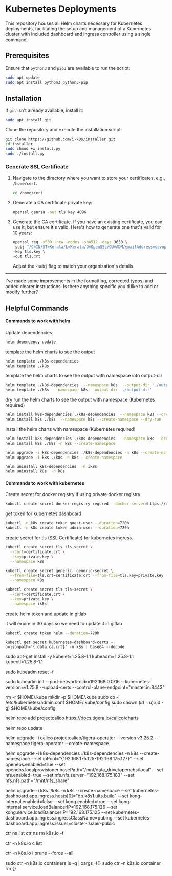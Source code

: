 # Kubernetes Deployments

This repository houses all Helm charts necessary for Kubernetes deployments, facilitating the setup and management of a Kubernetes cluster with included dashboard and ingress controller using a single command.

## Prerequisites

Ensure that `python3` and `pip3` are available to run the script:

```bash
sudo apt update
sudo apt install python3 python3-pip
```

## Installation

If `git` isn't already available, install it:

```bash
sudo apt install git
```

Clone the repository and execute the installation script:

```bash
git clone https://github.com/i-k8s/installer.git
cd installer
sudo chmod +x install.py
sudo ./install.py
```

### Generate SSL Certificate

1. Navigate to the directory where you want to store your certificates, e.g., `/home/cert`.

   ```sh
   cd /home/cert
   ```

2. Generate a CA certificate private key:

   ```sh
   openssl genrsa -out tls.key 4096
   ```

3. Generate the CA certificate. If you have an existing certificate, you can use it, but ensure it's valid. Here's how to generate one that's valid for 10 years:

   ```sh
   openssl req -x509 -new -nodes -sha512 -days 3650 \
   -subj "/C=IN/ST=Kerala/L=Kerala/O=OpenSSL/OU=ADM/emailAddress=devops@openssl.in/CN=*.openssl.in" \
   -key tls.key \
   -out tls.crt
   ```

   Adjust the `-subj` flag to match your organization's details.

---

I've made some improvements in the formatting, corrected typos, and added clearer instructions. Is there anything specific you'd like to add or modify further?

## Helpful Commands

#### Commands to work with helm

Update dependencies

```bash
helm dependency update
```
 template the helm charts to see the output

```bash
helm template ./k8s-dependencies
helm template ./k8s
```
template the helm charts to see the output with namespace into output-dir


```bash
helm template ./k8s-dependencies  --namespace k8s  --output-dir './output-dir'
helm template ./k8s  --namespace k8s --output-dir './output-dir'
```

dry run the helm charts to see the output with namespace (Kubernetes required)

```bash
helm install k8s-dependencies ./k8s-dependencies  --namespace k8s --create-namespace --dry-run
helm install k8s ./k8s  --namespace k8s --create-namespace --dry-run

```

Install the helm charts with namespace (Kubernetes required)

```bash
helm install k8s-dependencies ./k8s-dependencies  --namespace k8s --create-namespace --dry-run
helm install k8s ./k8s -n k8s --create-namespace
```


```bash
helm upgrade -i k8s-dependencies ./k8s-dependencies -n k8s --create-namespace
helm upgrade -i k8s ./k8s -n k8s --create-namespace
```

```bash
helm uninstall k8s-dependencies  -n ik8s
helm uninstall k8s  -n k8s
```

#### Commands to work with kubernetes

Create secret for docker registry if using private docker registry

```bash
kubectl create secret docker-registry regcred --docker-server=https://dr.io/ --docker-username=admin --docker-password=PassWord --docker-email=admin@dr.io -n namespace


```

get token for kubernetes dashboard

```bash
kubectl -n k8s create token guest-user --duration=720h
kubectl -n k8s create token admin-user --duration=720h
```

create secret for tls (SSL Certificate) for kubernetes ingress.

```bash
kubectl create secret tls tls-secret \
  --cert=certificate.crt \
  --key=private.key \
  --namespace k8s
```

```bash
kubectl create secret generic  generic-secret \
  --from-file=tls.crt=certificate.crt --from-file=tls.key=private.key --from-file=ca.crt=ca.crt \
  --namespace k8s
```

```bash
kubectl create secret tls tls-secret \
  --cert=certificate.crt \
  --key=private.key \
  --namespace ik8s
```


create helm token and update in gitlab

it will expire in 30 days so we need to update it in gitlab

```bash
kubectl create token helm --duration=720h
```

```
kubectl get secret kubernetes-dashboard-certs -o=jsonpath='{.data.ca.crt}' -n k8s | base64 --decode

```
sudo apt-get install -y  kubelet=1.25.8-1.1 kubeadm=1.25.8-1.1 kubectl=1.25.8-1.1

sudo kubeadm reset -f

sudo kubeadm init --pod-network-cidr=192.168.0.0/16 --kubernetes-version=v1.25.8 --upload-certs --control-plane-endpoint="master.in:8443"


rm -r $HOME/.kube
mkdir -p $HOME/.kube
sudo cp -i /etc/kubernetes/admin.conf $HOME/.kube/config
sudo chown $(id -u):$(id -g) $HOME/.kube/config


helm repo add projectcalico https://docs.tigera.io/calico/charts

helm repo update

helm upgrade -i calico projectcalico/tigera-operator --version v3.25.2 --namespace tigera-operator --create-namespace

helm upgrade -i k8s-dependencies ./k8s-dependencies -n k8s --create-namespace --set ipPool="{192.168.175.125-192.168.175.127}"  --set openebs.enabled=true --set openebs.localprovisioner.basePath="/mnt/data_drive/openebs/local" --set nfs.enabled=true --set nfs.nfs.server="192.168.175.183" --set nfs.nfs.path="/mnt/nfs_share"

helm upgrade -i k8s ./k8s -n k8s --create-namespace  --set kubernetes-dashboard.app.ingress.hosts[0]="db.k8s1.ults.build"  --set kong-internal.enabled=false --set kong.enabled=true --set kong-internal.service.loadBalancerIP=192.168.175.126 --set kong.service.loadBalancerIP=192.168.175.125 --set kubernetes-dashboard.app.ingress.ingressClassName=pubing --set kubernetes-dashboard.app.ingress.issuer=cluster-issuer-public

ctr ns list
ctr ns rm k8s.io -f

ctr -n k8s.io c list

ctr -n k8s.io i prune --force --all

sudo ctr -n k8s.io containers ls -q | xargs -I{} sudo ctr -n k8s.io container rm {}